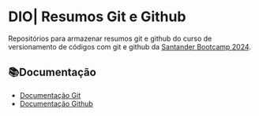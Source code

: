 
# DIO| Resumos Git e Github
Repositórios para armazenar resumos git e github do curso de versionamento de códigos com git e github
da [Santander Bootcamp 2024](https://www.Dio.me/).

## 📚Documentação 

- [Documentação Git](https://git-scm.com/doc)
- [Documentação Github](https://docs.github.com)
